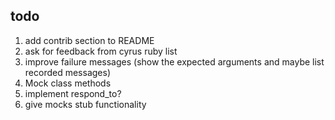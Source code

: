 todo
----

1. add contrib section to README
2. ask for feedback from cyrus ruby list
3. improve failure messages (show the expected arguments and maybe list recorded messages)
4. Mock class methods
5. implement respond_to?
6. give mocks stub functionality
